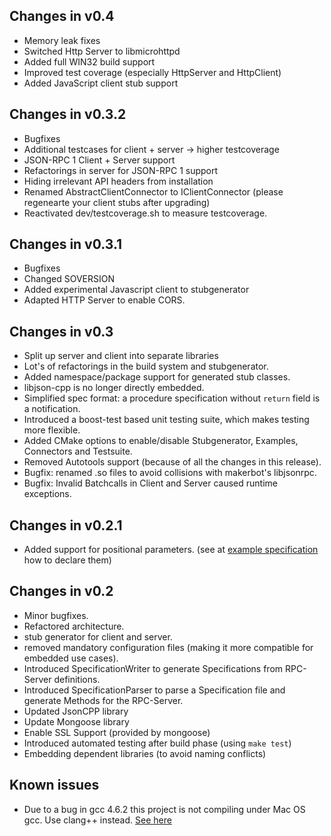 Changes in v0.4
---------------
- Memory leak fixes
- Switched Http Server to libmicrohttpd
- Added full WIN32 build support
- Improved test coverage (especially HttpServer and HttpClient)
- Added JavaScript client stub support

Changes in v0.3.2
-----------------
- Bugfixes
- Additional testcases for client + server -> higher testcoverage
- JSON-RPC 1 Client + Server support
- Refactorings in server for JSON-RPC 1 support
- Hiding irrelevant API headers from installation
- Renamed AbstractClientConnector to IClientConnector (please regenearte your client stubs after upgrading)
- Reactivated dev/testcoverage.sh to measure testcoverage.

Changes in v0.3.1
-----------------
- Bugfixes
- Changed SOVERSION
- Added experimental Javascript client to stubgenerator
- Adapted HTTP Server to enable CORS.

Changes in v0.3
---------------
- Split up server and client into separate libraries
- Lot's of refactorings in the build system and stubgenerator.
- Added namespace/package support for generated stub classes.
- libjson-cpp is no longer directly embedded.
- Simplified spec format: a procedure specification without `return` field is a notification.
- Introduced a boost-test based unit testing suite, which makes testing more flexible.
- Added CMake options to enable/disable Stubgenerator, Examples, Connectors and Testsuite.
- Removed Autotools support (because of all the changes in this release).
- Bugfix: renamed .so files to avoid collisions with makerbot's libjsonrpc.
- Bugfix: Invalid Batchcalls in Client and Server caused runtime exceptions.

Changes in v0.2.1
-----------------
- Added support for positional parameters. (see at [example specification](https://github.com/cinemast/libjson-rpc-cpp/blob/master/src/example/spec.json) how to declare them)

Changes in v0.2
---------------
- Minor bugfixes.
- Refactored architecture.
- stub generator for client and server.
- removed mandatory configuration files (making it more compatible for embedded use cases).
- Introduced SpecificationWriter to generate Specifications from RPC-Server definitions.
- Introduced SpecificationParser to parse a Specification file and generate Methods for the RPC-Server.
- Updated JsonCPP library
- Update Mongoose library
- Enable SSL Support (provided by mongoose)
- Introduced automated testing after build phase (using `make test`)
- Embedding dependent libraries (to avoid naming conflicts)

Known issues
-------------
- Due to a bug in gcc 4.6.2 this project is not compiling under Mac OS gcc. Use clang++ instead. [See here](http://stackoverflow.com/questions/8887864/template-base-constructor-call-in-member-initialization-list-error)
